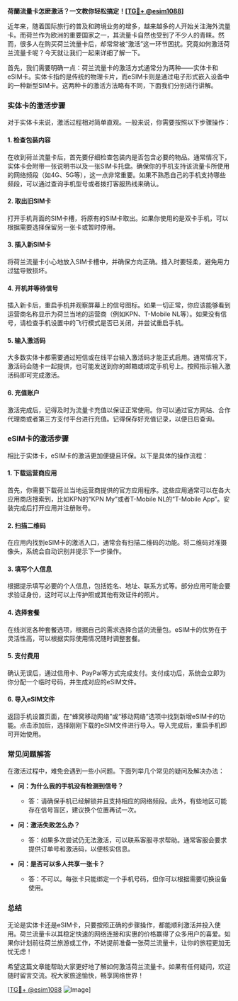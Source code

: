 **荷蘭流量卡怎麽激活？一文教你轻松搞定！[[TG💪+ @esim1088](https://t.me/s/esim1088)]**

近年来，随着国际旅行的普及和跨境业务的增多，越来越多的人开始关注海外流量卡。而荷兰作为欧洲的重要国家之一，其流量卡自然也受到了不少人的青睐。然而，很多人在购买荷兰流量卡后，却常常被“激活”这一环节困扰。究竟如何激活荷兰流量卡呢？今天就让我们一起来详细了解一下。

首先，我们需要明确一点：荷兰流量卡的激活方式通常分为两种——实体卡和eSIM卡。实体卡指的是传统的物理卡片，而eSIM卡则是通过电子形式嵌入设备中的一种新型SIM卡。这两种卡的激活方法略有不同，下面我们分别进行讲解。

### 实体卡的激活步骤

对于实体卡来说，激活过程相对简单直观。一般来说，你需要按照以下步骤操作：

#### 1. **检查包装内容**
   在收到荷兰流量卡后，首先要仔细检查包装内是否包含必要的物品。通常情况下，实体卡会附带一张说明书以及一张SIM卡托盘。确保你的手机支持该流量卡所使用的网络频段（如4G、5G等），这一点非常重要。如果不熟悉自己的手机支持哪些频段，可以通过查询手机型号或者拨打客服热线来确认。

#### 2. **取出旧SIM卡**
   打开手机背面的SIM卡槽，将原有的SIM卡取出。如果你使用的是双卡手机，可以根据需要选择保留另一张卡或暂时停用。

#### 3. **插入新SIM卡**
   将荷兰流量卡小心地放入SIM卡槽中，并确保方向正确。插入时要轻柔，避免用力过猛导致损坏。

#### 4. **开机并等待信号**
   插入新卡后，重启手机并观察屏幕上的信号图标。如果一切正常，你应该能够看到运营商名称显示为荷兰当地的运营商（例如KPN、T-Mobile NL等）。如果没有信号，请检查手机设置中的飞行模式是否已关闭，并尝试重启手机。

#### 5. **输入激活码**
   大多数实体卡都需要通过短信或在线平台输入激活码才能正式启用。通常情况下，激活码会随卡一起提供，也可能发送到你的邮箱或绑定手机号上。按照指示输入激活码即可完成激活。

#### 6. **充值账户**
   激活完成后，记得及时为流量卡充值以保证正常使用。你可以通过官方网站、合作代理商或者第三方支付平台进行充值。记得保存好充值记录，以便日后查询。

### eSIM卡的激活步骤

相比于实体卡，eSIM卡的激活更加便捷且环保。以下是具体的操作流程：

#### 1. **下载运营商应用**
   首先，你需要下载荷兰当地运营商提供的官方应用程序。这些应用通常可以在各大应用商店搜索到，比如KPN的“KPN My”或者T-Mobile NL的“T-Mobile App”。安装完成后打开应用并注册账号。

#### 2. **扫描二维码**
   在应用内找到eSIM卡的激活入口，通常会有扫描二维码的功能。将二维码对准摄像头，系统会自动识别并提示下一步操作。

#### 3. **填写个人信息**
   根据提示填写必要的个人信息，包括姓名、地址、联系方式等。部分应用可能会要求验证身份，这时可以上传护照或其他有效证件的照片。

#### 4. **选择套餐**
   在线浏览各种套餐选项，根据自己的需求选择合适的流量包。eSIM卡的优势在于灵活性高，可以根据实际使用情况随时调整套餐。

#### 5. **支付费用**
   确认无误后，通过信用卡、PayPal等方式完成支付。支付成功后，系统会立即为你分配一个临时号码，并生成对应的eSIM文件。

#### 6. **导入eSIM文件**
   返回手机设置页面，在“蜂窝移动网络”或“移动网络”选项中找到新增eSIM卡的功能。点击添加后，选择刚刚下载的eSIM文件进行导入。导入完成后，重启手机即可开始使用。

### 常见问题解答

在激活过程中，难免会遇到一些小问题。下面列举几个常见的疑问及解决办法：

- **问：为什么我的手机没有检测到信号？**
  - 答：请确保手机已经解锁并且支持相应的网络频段。此外，有些地区可能存在信号盲区，建议换个位置再试一次。

- **问：激活失败怎么办？**
  - 答：如果多次尝试仍无法激活，可以联系客服寻求帮助。通常客服会要求提供订单号和激活码，以便核实信息。

- **问：是否可以多人共享一张卡？**
  - 答：不可以。每张卡只能绑定一个手机号码，但你可以根据需要切换设备使用。

### 总结

无论是实体卡还是eSIM卡，只要按照正确的步骤操作，都能顺利激活并投入使用。荷兰流量卡以其稳定快速的网络连接和实惠的价格赢得了众多用户的喜爱。如果你计划前往荷兰旅游或工作，不妨提前准备一张荷兰流量卡，让你的旅程更加无忧无虑！

希望这篇文章能帮助大家更好地了解如何激活荷兰流量卡。如果有任何疑问，欢迎随时留言交流。祝大家旅途愉快，畅享网络世界！

[[TG💪+ @esim1088](https://t.me/s/esim1088) ![Image](https://i.postimg.cc/4NQfJmqS/Snipaste-2025-05-13-00-14-12.png)]